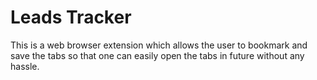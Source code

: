 # Leads Tracker

This is a web browser extension which allows the user to bookmark and save the tabs so that one can easily open the tabs in future without any hassle.
